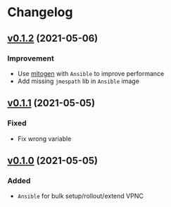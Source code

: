 # Changelog

## [v0.1.2](https://github.com/qweio/iot-vpn/tree/vpnc-deployer/v0.1.2) (2021-05-06)

### Improvement
- Use [mitogen](https://github.com/mitogen-hq/mitogen) with `Ansible` to improve performance
- Add missing `jmespath` lib in `Ansible` image


## [v0.1.1](https://github.com/qweio/iot-vpn/tree/vpnc-deployer/v0.1.1) (2021-05-05)

### Fixed
- Fix wrong variable

## [v0.1.0](https://github.com/qweio/iot-vpn/tree/vpnc-deployer/v0.1.0) (2021-05-05)

### Added
- `Ansible` for bulk setup/rollout/extend VPNC
